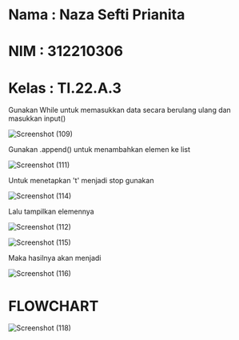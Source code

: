 # Nama : Naza Sefti Prianita

# NIM  : 312210306

# Kelas : TI.22.A.3



Gunakan While untuk memasukkan data secara berulang ulang dan masukkan input()

![Screenshot (109)](https://user-images.githubusercontent.com/115772516/203047480-9f7e456b-554a-4863-a7bc-0f5e454202ea.png)

Gunakan .append() untuk menambahkan elemen ke list

![Screenshot (111)](https://user-images.githubusercontent.com/115772516/203049444-ad365f65-64f3-4f66-af78-b8210abe3860.png)

Untuk menetapkan 't' menjadi stop gunakan

![Screenshot (114)](https://user-images.githubusercontent.com/115772516/203050519-6d476c42-0e95-44a1-bd09-5fd3b9288054.png)

Lalu tampilkan elemennya

![Screenshot (112)](https://user-images.githubusercontent.com/115772516/203051218-89b8e601-66b1-49df-897a-caad760c323c.png)

![Screenshot (115)](https://user-images.githubusercontent.com/115772516/203051450-213785aa-361c-4b1a-8a91-cf2e439dc7dd.png)

Maka hasilnya akan menjadi

![Screenshot (116)](https://user-images.githubusercontent.com/115772516/203051784-20ee6e0f-5fe2-465d-b8bf-1bc36f6773c5.png)

# FLOWCHART

![Screenshot (118)](https://user-images.githubusercontent.com/115772516/203059001-1d592991-53e9-4b31-92a3-75f9ff1ad22d.png)
